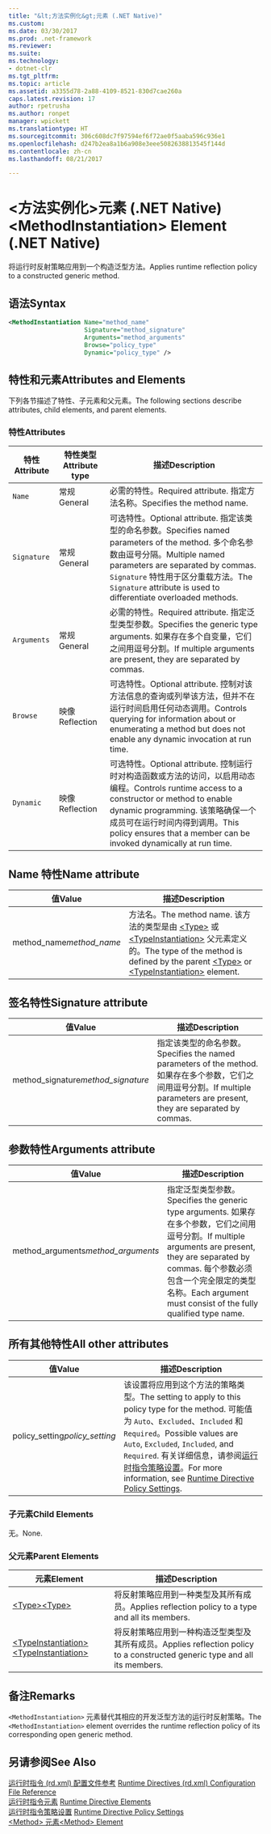 ```yaml
---
title: "&lt;方法实例化&gt;元素 (.NET Native)"
ms.custom: 
ms.date: 03/30/2017
ms.prod: .net-framework
ms.reviewer: 
ms.suite: 
ms.technology:
- dotnet-clr
ms.tgt_pltfrm: 
ms.topic: article
ms.assetid: a3355d78-2a88-4109-8521-830d7cae260a
caps.latest.revision: 17
author: rpetrusha
ms.author: ronpet
manager: wpickett
ms.translationtype: HT
ms.sourcegitcommit: 306c608dc7f97594ef6f72ae0f5aaba596c936e1
ms.openlocfilehash: d247b2ea8a1b6a908e3eee5082638813545f144d
ms.contentlocale: zh-cn
ms.lasthandoff: 08/21/2017

---
```

# <a name="ltmethodinstantiationgt-element-net-native"></a><span data-ttu-id="1334c-102">&lt;方法实例化&gt;元素 (.NET Native)</span><span class="sxs-lookup"><span data-stu-id="1334c-102">&lt;MethodInstantiation&gt; Element (.NET Native)</span></span>
<span data-ttu-id="1334c-103">将运行时反射策略应用到一个构造泛型方法。</span><span class="sxs-lookup"><span data-stu-id="1334c-103">Applies runtime reflection policy to a constructed generic method.</span></span>  
  
## <a name="syntax"></a><span data-ttu-id="1334c-104">语法</span><span class="sxs-lookup"><span data-stu-id="1334c-104">Syntax</span></span>  
  
```xml  
<MethodInstantiation Name="method_name"  
                     Signature="method_signature"  
                     Arguments="method_arguments"  
                     Browse="policy_type"  
                     Dynamic="policy_type" />  
```  
  
## <a name="attributes-and-elements"></a><span data-ttu-id="1334c-105">特性和元素</span><span class="sxs-lookup"><span data-stu-id="1334c-105">Attributes and Elements</span></span>  
 <span data-ttu-id="1334c-106">下列各节描述了特性、子元素和父元素。</span><span class="sxs-lookup"><span data-stu-id="1334c-106">The following sections describe attributes, child elements, and parent elements.</span></span>  
  
### <a name="attributes"></a><span data-ttu-id="1334c-107">特性</span><span class="sxs-lookup"><span data-stu-id="1334c-107">Attributes</span></span>  
  
|<span data-ttu-id="1334c-108">特性</span><span class="sxs-lookup"><span data-stu-id="1334c-108">Attribute</span></span>|<span data-ttu-id="1334c-109">特性类型</span><span class="sxs-lookup"><span data-stu-id="1334c-109">Attribute type</span></span>|<span data-ttu-id="1334c-110">描述</span><span class="sxs-lookup"><span data-stu-id="1334c-110">Description</span></span>|  
|---------------|--------------------|-----------------|  
|`Name`|<span data-ttu-id="1334c-111">常规</span><span class="sxs-lookup"><span data-stu-id="1334c-111">General</span></span>|<span data-ttu-id="1334c-112">必需的特性。</span><span class="sxs-lookup"><span data-stu-id="1334c-112">Required attribute.</span></span> <span data-ttu-id="1334c-113">指定方法名称。</span><span class="sxs-lookup"><span data-stu-id="1334c-113">Specifies the method name.</span></span>|  
|`Signature`|<span data-ttu-id="1334c-114">常规</span><span class="sxs-lookup"><span data-stu-id="1334c-114">General</span></span>|<span data-ttu-id="1334c-115">可选特性。</span><span class="sxs-lookup"><span data-stu-id="1334c-115">Optional attribute.</span></span> <span data-ttu-id="1334c-116">指定该类型的命名参数。</span><span class="sxs-lookup"><span data-stu-id="1334c-116">Specifies named parameters of the method.</span></span> <span data-ttu-id="1334c-117">多个命名参数由逗号分隔。</span><span class="sxs-lookup"><span data-stu-id="1334c-117">Multiple named parameters are separated by commas.</span></span> <span data-ttu-id="1334c-118">`Signature` 特性用于区分重载方法。</span><span class="sxs-lookup"><span data-stu-id="1334c-118">The `Signature` attribute is used to differentiate overloaded methods.</span></span>|  
|`Arguments`|<span data-ttu-id="1334c-119">常规</span><span class="sxs-lookup"><span data-stu-id="1334c-119">General</span></span>|<span data-ttu-id="1334c-120">必需的特性。</span><span class="sxs-lookup"><span data-stu-id="1334c-120">Required attribute.</span></span> <span data-ttu-id="1334c-121">指定泛型类型参数。</span><span class="sxs-lookup"><span data-stu-id="1334c-121">Specifies the generic type arguments.</span></span> <span data-ttu-id="1334c-122">如果存在多个自变量，它们之间用逗号分割。</span><span class="sxs-lookup"><span data-stu-id="1334c-122">If multiple arguments are present, they are separated by commas.</span></span>|  
|`Browse`|<span data-ttu-id="1334c-123">映像</span><span class="sxs-lookup"><span data-stu-id="1334c-123">Reflection</span></span>|<span data-ttu-id="1334c-124">可选特性。</span><span class="sxs-lookup"><span data-stu-id="1334c-124">Optional attribute.</span></span> <span data-ttu-id="1334c-125">控制对该方法信息的查询或列举该方法，但并不在运行时间启用任何动态调用。</span><span class="sxs-lookup"><span data-stu-id="1334c-125">Controls querying for information about or enumerating a method but does not enable any dynamic invocation at run time.</span></span>|  
|`Dynamic`|<span data-ttu-id="1334c-126">映像</span><span class="sxs-lookup"><span data-stu-id="1334c-126">Reflection</span></span>|<span data-ttu-id="1334c-127">可选特性。</span><span class="sxs-lookup"><span data-stu-id="1334c-127">Optional attribute.</span></span> <span data-ttu-id="1334c-128">控制运行时对构造函数或方法的访问，以启用动态编程。</span><span class="sxs-lookup"><span data-stu-id="1334c-128">Controls runtime access to a constructor or method to enable dynamic programming.</span></span> <span data-ttu-id="1334c-129">该策略确保一个成员可在运行时间内得到调用。</span><span class="sxs-lookup"><span data-stu-id="1334c-129">This policy ensures that a member can be invoked dynamically at run time.</span></span>|  
  
## <a name="name-attribute"></a><span data-ttu-id="1334c-130">Name 特性</span><span class="sxs-lookup"><span data-stu-id="1334c-130">Name attribute</span></span>  
  
|<span data-ttu-id="1334c-131">值</span><span class="sxs-lookup"><span data-stu-id="1334c-131">Value</span></span>|<span data-ttu-id="1334c-132">描述</span><span class="sxs-lookup"><span data-stu-id="1334c-132">Description</span></span>|  
|-----------|-----------------|  
|<span data-ttu-id="1334c-133">method_name</span><span class="sxs-lookup"><span data-stu-id="1334c-133">*method_name*</span></span>|<span data-ttu-id="1334c-134">方法名。</span><span class="sxs-lookup"><span data-stu-id="1334c-134">The method name.</span></span> <span data-ttu-id="1334c-135">该方法的类型是由 [\<Type>](../../../docs/framework/net-native/type-element-net-native.md) 或 [\<TypeInstantiation>](../../../docs/framework/net-native/typeinstantiation-element-net-native.md) 父元素定义的。</span><span class="sxs-lookup"><span data-stu-id="1334c-135">The type of the method is defined by the parent [\<Type>](../../../docs/framework/net-native/type-element-net-native.md) or [\<TypeInstantiation>](../../../docs/framework/net-native/typeinstantiation-element-net-native.md) element.</span></span>|  
  
## <a name="signature-attribute"></a><span data-ttu-id="1334c-136">签名特性</span><span class="sxs-lookup"><span data-stu-id="1334c-136">Signature attribute</span></span>  
  
|<span data-ttu-id="1334c-137">值</span><span class="sxs-lookup"><span data-stu-id="1334c-137">Value</span></span>|<span data-ttu-id="1334c-138">描述</span><span class="sxs-lookup"><span data-stu-id="1334c-138">Description</span></span>|  
|-----------|-----------------|  
|<span data-ttu-id="1334c-139">method_signature</span><span class="sxs-lookup"><span data-stu-id="1334c-139">*method_signature*</span></span>|<span data-ttu-id="1334c-140">指定该类型的命名参数。</span><span class="sxs-lookup"><span data-stu-id="1334c-140">Specifies the named parameters of the method.</span></span> <span data-ttu-id="1334c-141">如果存在多个参数，它们之间用逗号分割。</span><span class="sxs-lookup"><span data-stu-id="1334c-141">If multiple parameters are present, they are separated by commas.</span></span>|  
  
## <a name="arguments-attribute"></a><span data-ttu-id="1334c-142">参数特性</span><span class="sxs-lookup"><span data-stu-id="1334c-142">Arguments attribute</span></span>  
  
|<span data-ttu-id="1334c-143">值</span><span class="sxs-lookup"><span data-stu-id="1334c-143">Value</span></span>|<span data-ttu-id="1334c-144">描述</span><span class="sxs-lookup"><span data-stu-id="1334c-144">Description</span></span>|  
|-----------|-----------------|  
|<span data-ttu-id="1334c-145">method_arguments</span><span class="sxs-lookup"><span data-stu-id="1334c-145">*method_arguments*</span></span>|<span data-ttu-id="1334c-146">指定泛型类型参数。</span><span class="sxs-lookup"><span data-stu-id="1334c-146">Specifies the generic type arguments.</span></span> <span data-ttu-id="1334c-147">如果存在多个参数，它们之间用逗号分割。</span><span class="sxs-lookup"><span data-stu-id="1334c-147">If multiple arguments are present, they are separated by commas.</span></span> <span data-ttu-id="1334c-148">每个参数必须包含一个完全限定的类型名称。</span><span class="sxs-lookup"><span data-stu-id="1334c-148">Each argument must consist of the fully qualified type name.</span></span>|  
  
## <a name="all-other-attributes"></a><span data-ttu-id="1334c-149">所有其他特性</span><span class="sxs-lookup"><span data-stu-id="1334c-149">All other attributes</span></span>  
  
|<span data-ttu-id="1334c-150">值</span><span class="sxs-lookup"><span data-stu-id="1334c-150">Value</span></span>|<span data-ttu-id="1334c-151">描述</span><span class="sxs-lookup"><span data-stu-id="1334c-151">Description</span></span>|  
|-----------|-----------------|  
|<span data-ttu-id="1334c-152">policy_setting</span><span class="sxs-lookup"><span data-stu-id="1334c-152">*policy_setting*</span></span>|<span data-ttu-id="1334c-153">该设置将应用到这个方法的策略类型。</span><span class="sxs-lookup"><span data-stu-id="1334c-153">The setting to apply to this policy type for the method.</span></span> <span data-ttu-id="1334c-154">可能值为 `Auto`、`Excluded`、`Included` 和 `Required`。</span><span class="sxs-lookup"><span data-stu-id="1334c-154">Possible values are `Auto`, `Excluded`, `Included`, and `Required`.</span></span> <span data-ttu-id="1334c-155">有关详细信息，请参阅[运行时指令策略设置](../../../docs/framework/net-native/runtime-directive-policy-settings.md)。</span><span class="sxs-lookup"><span data-stu-id="1334c-155">For more information, see [Runtime Directive Policy Settings](../../../docs/framework/net-native/runtime-directive-policy-settings.md).</span></span>|  
  
### <a name="child-elements"></a><span data-ttu-id="1334c-156">子元素</span><span class="sxs-lookup"><span data-stu-id="1334c-156">Child Elements</span></span>  
 <span data-ttu-id="1334c-157">无。</span><span class="sxs-lookup"><span data-stu-id="1334c-157">None.</span></span>  
  
### <a name="parent-elements"></a><span data-ttu-id="1334c-158">父元素</span><span class="sxs-lookup"><span data-stu-id="1334c-158">Parent Elements</span></span>  
  
|<span data-ttu-id="1334c-159">元素</span><span class="sxs-lookup"><span data-stu-id="1334c-159">Element</span></span>|<span data-ttu-id="1334c-160">描述</span><span class="sxs-lookup"><span data-stu-id="1334c-160">Description</span></span>|  
|-------------|-----------------|  
|[<span data-ttu-id="1334c-161">\<Type></span><span class="sxs-lookup"><span data-stu-id="1334c-161">\<Type></span></span>](../../../docs/framework/net-native/type-element-net-native.md)|<span data-ttu-id="1334c-162">将反射策略应用到一种类型及其所有成员。</span><span class="sxs-lookup"><span data-stu-id="1334c-162">Applies reflection policy to a type and all its members.</span></span>|  
|[<span data-ttu-id="1334c-163">\<TypeInstantiation></span><span class="sxs-lookup"><span data-stu-id="1334c-163">\<TypeInstantiation></span></span>](../../../docs/framework/net-native/typeinstantiation-element-net-native.md)|<span data-ttu-id="1334c-164">将反射策略应用到一种构造泛型类型及其所有成员。</span><span class="sxs-lookup"><span data-stu-id="1334c-164">Applies reflection policy to a constructed generic type and all its members.</span></span>|  
  
## <a name="remarks"></a><span data-ttu-id="1334c-165">备注</span><span class="sxs-lookup"><span data-stu-id="1334c-165">Remarks</span></span>  
 <span data-ttu-id="1334c-166">`<MethodInstantiation>` 元素替代其相应的开发泛型方法的运行时反射策略。</span><span class="sxs-lookup"><span data-stu-id="1334c-166">The `<MethodInstantiation>` element overrides the runtime reflection policy of its corresponding open generic method.</span></span>  
  
## <a name="see-also"></a><span data-ttu-id="1334c-167">另请参阅</span><span class="sxs-lookup"><span data-stu-id="1334c-167">See Also</span></span>  
 <span data-ttu-id="1334c-168">[运行时指令 (rd.xml) 配置文件参考](../../../docs/framework/net-native/runtime-directives-rd-xml-configuration-file-reference.md) </span><span class="sxs-lookup"><span data-stu-id="1334c-168">[Runtime Directives (rd.xml) Configuration File Reference](../../../docs/framework/net-native/runtime-directives-rd-xml-configuration-file-reference.md) </span></span>  
 <span data-ttu-id="1334c-169">[运行时指令元素](../../../docs/framework/net-native/runtime-directive-elements.md) </span><span class="sxs-lookup"><span data-stu-id="1334c-169">[Runtime Directive Elements](../../../docs/framework/net-native/runtime-directive-elements.md) </span></span>  
 <span data-ttu-id="1334c-170">[运行时指令策略设置](../../../docs/framework/net-native/runtime-directive-policy-settings.md) </span><span class="sxs-lookup"><span data-stu-id="1334c-170">[Runtime Directive Policy Settings](../../../docs/framework/net-native/runtime-directive-policy-settings.md) </span></span>  
 [<span data-ttu-id="1334c-171">\<Method> 元素</span><span class="sxs-lookup"><span data-stu-id="1334c-171">\<Method> Element</span></span>](../../../docs/framework/net-native/method-element-net-native.md)

